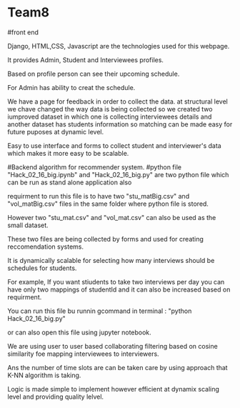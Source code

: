 # Team8


#front end

Django, HTML,CSS, Javascript are the technologies used for this webpage.

It provides Admin, Student and Interviewees profiles.

Based on profile person can see their upcoming schedule.

For Admin has ability to creat the schedule.

We have a page for feedback in order to collect the data.
at structural level we chave changed the way data is being collected so we created two iumproved dataset in which one is collecting interviewees details and another dataset has students information so matching can be made easy for future puposes at dynamic level.

Easy to use interface and forms to collect student and interviewer's data which makes it more easy to be scalable.



#Backend algorithm for recommender system.
#python file "Hack_02_16_big.ipynb" and "Hack_02_16_big.py" are two python file which can be run as stand alone application also

requirment to run this file is to have two "stu_matBig.csv" and "vol_matBig.csv" files in the same folder where python file is stored.

However  two "stu_mat.csv" and "vol_mat.csv" can also be used as the small dataset.

These two files are being collected by forms and used for creating reccomendation systems.

It is dynamically scalable for selecting how many interviews should be schedules for students.

For example, If you want stiudents to take two interviews per day you can have only two mappings of studentId and it can also be increased based on requirment.

You can run this file bu runnin gcommand in terminal : "python Hack_02_16_big.py"

or can also open this file using jupyter notebook.

We are using user to user based collaborating filtering based on cosine similarity foe mapping interviewees to interviewers.

Ans the number of time slots are can be taken care by using approach that K-NN algorithm is taking.

Logic is made simple to implement however efficient at dynamix scaling level and providing quality lelvel.


